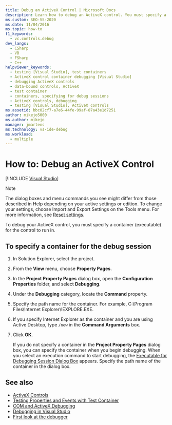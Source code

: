 ```yaml
---
title: Debug an ActiveX Control | Microsoft Docs
description: Learn how to debug an ActiveX control. You must specify a containing executable, which you can do in Project Property Pages or when you begin debugging.
ms.custom: SEO-VS-2020
ms.date: 11/04/2016
ms.topic: how-to
f1_keywords: 
  - vc.controls.debug
dev_langs: 
  - CSharp
  - VB
  - FSharp
  - C++
helpviewer_keywords: 
  - testing [Visual Studio], test containers
  - ActiveX control container debugging [Visual Studio]
  - debugging ActiveX controls
  - data-bound controls, ActiveX
  - test container
  - containers, specifying for debug sessions
  - ActiveX controls, debugging
  - testing [Visual Studio], ActiveX controls
ms.assetid: bbc02cf7-a7e6-44fe-99af-87a43e1d7251
author: mikejo5000
ms.author: mikejo
manager: jmartens
ms.technology: vs-ide-debug
ms.workload: 
  - multiple
---
```

# How to: Debug an ActiveX Control

 [!INCLUDE [Visual Studio](~/includes/applies-to-version/vs-windows-only.md)]

> [!NOTE]
> The dialog boxes and menu commands you see might differ from those described in Help depending on your active settings or edition. To change your settings, choose Import and Export Settings on the Tools menu. For more information, see [Reset settings](../ide/environment-settings.md#reset-settings).

To debug your ActiveX control, you must specify a container (executable) for the control to run in.

## To specify a container for the debug session

1. In Solution Explorer, select the project.

2. From the **View** menu, choose **Property Pages**.

3. In the **Project Property Pages** dialog box, open the **Configuration Properties** folder, and select **Debugging**.

4. Under the **Debugging** category, locate the **Command** property.

5. Specify the path name for the container. For example, C:\Program Files\Internet Explorer\IEXPLORE.EXE.

6. If you specify Internet Explorer as the container and you are using Active Desktop, type `/new` in the **Command Arguments** box.

7. Click **OK**.

     If you do not specify a container in the **Project Property Pages** dialog box, you can specify the container when you begin debugging. When you select an execution command to start debugging, the [Executable for Debugging Session Dialog Box](../debugger/executable-for-debugging-session-dialog-box.md) appears. Specify the path name of the container in the dialog box.

## See also

- [ActiveX Controls](/cpp/mfc/activex-controls)
- [Testing Properties and Events with Test Container](/cpp/mfc/testing-properties-and-events-with-test-container)
- [COM and ActiveX Debugging](../debugger/com-and-activex-debugging.md)
- [Debugging in Visual Studio](../debugger/index.yml)
- [First look at the debugger](../debugger/debugger-feature-tour.md)
